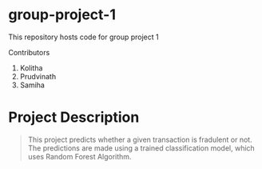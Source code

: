 # group-project-1
This repository hosts code for group project 1

Contributors
1. Kolitha
2. Prudvinath
3. Samiha

# Project Description

> This project predicts whether a given transaction is fradulent or not. 
> The predictions are made using a trained classification model, which uses Random Forest Algorithm.
